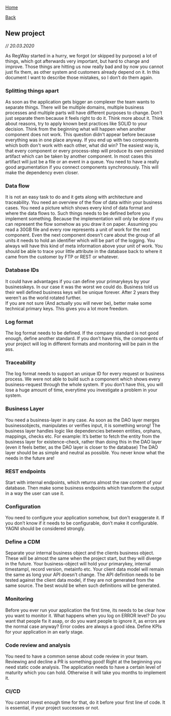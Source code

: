 [Home](/)

[Back](index.md)

## New project
*// 20.03.2020*

As RegWay started in a hurry, we forgot (or skipped by purpose) a lot of things, which got afterwards very important, but hard to change and improve.
Those things are hitting us now really bad and by now you cannot just fix them, as other system and customers already depend on it. 
In this document I want to describe those mistakes, so I don’t do them again.

### Splitting things apart
As soon as the application gets bigger an complexer the team wants to separate things. There will be multiple domains, multiple business processes and multiple parts will have different purposes to change. 
Don't just separate them because it feels right to do it. Think more about it. Think about reasons, try to apply known best practices like SOLID to your decision. 
Think from the beginning what will happen when another component does not work. This question didn't appear before because everything was in one place anyway. If you end up with two components which both don't work with each other, what did win?
The easiest way is, that every component or every process-step will produce its own persisted artifact which can be taken by another component. In most cases this artifact will just be a file or an event in a queue. 
You need to have a really good argumentation if you connect components synchronously. This will make the dependency even closer.

### Data flow
It is not an easy task to do and it gets along with architecture and traceability. You need an overview of the flow of data within your business cases.
You need a picture which shows every kind of data format and where the data flows to. 
Such things needs to be defined before you implement something. Because the implementation will only be done if you can represent the flow somehow as you draw it on paper.
Assuming you read a 30GB file and every row represents a unit of work for the next component. Even the next component doesn't care about the group of all units it needs to hold an identifier which will be part of the logging. 
You always will have this kind of meta information above your unit of work. You should be able to trace your little attribute in the database back to where it came from the customer by FTP or REST or whatever.

### Database IDs
It could have advantages if you can define your primarykeys by your businesskeys. In our case it was the worst we could do. Business told us their well defined business keys will be unique forever. After 2 years they weren't as the world rotated further.  
If you are not sure (And actually you will never be), better make some technical primary keys. This gives you a lot more freedom.

### Log format
The log format needs to be defined. If the company standard is not good enough, define another standard. 
If you don’t have this, the components of your project will log in different formats and monitoring will be pain in the ass.

### Traceability
The log format needs to support an unique ID for every request or business process.
We were not able to build such a component which shows every business-request through the whole system.
If you don’t have this, you will lose a huge amount of time, everytime you investigate a problem in your system.

### Business Layer
You need a business-layer in any case. 
As soon as the DAO layer merges businessobjects, manipulates or verifies input, it is something wrong! The business layer handles logic like dependencies between entities, orphans, mappings, checks etc.
For example: It’s better to fetch the entity from the business layer for existence-check, rather than doing this in the DAO layer (even it feels better, as the DAO layer is closer to the database)
The DAO layer should be as simple and neutral as possible. You never know what the needs in the future are!

### REST endpoints
Start with internal endpoints, which returns almost the raw content of your database.
Then make some business endpoints which transform the output in a way the user can use it. 

### Configuration
You need to configure your application somehow, but don't exaggerate it. 
If you don’t know if it needs to be configurable, don’t make it configurable. YAGNI should be considered strongly.
 
### Define a CDM
Separate your internal business object and the clients business object. These will be almost the same when the project start, but they will diverge in the future.
Your business-object will hold your primarykey, internal timestampl, record version, metainfo etc. Your client data model will remain the same as long your API doesn't change. 
The API definition needs to be tested against the client data model, if they are not generated from the same source.
The best would be when such definitions will be generated.

### Monitoring
Before you ever run your application the first time, its needs to be clear how you want to monitor it. What happens when you log on ERROR level? Do you want that people fix it asap, or do you want people to ignore it, as errors are the normal case anyway?
Error codes are always a good idea. Define KPIs for your application in an early stage.

### Code review and analysis
You need to have a common sense about code review in your team. Reviewing and decline a PR is something good!
Right at the beginning you need static code analysis. The application needs to have a certain level of maturity which you can hold. Otherwise it will take you months to implement it.

### CI/CD
You cannot invest enough time for that, do it before your first line of code. 
It is essential, if your project successes or not.
